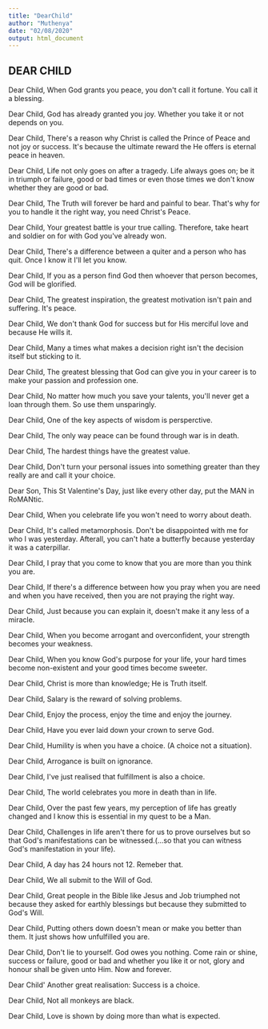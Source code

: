 ```yaml
---
title: "DearChild"
author: "Muthenya"
date: "02/08/2020"
output: html_document
---
```



## DEAR CHILD


Dear Child,
When God grants you peace, you don't call it fortune. You call it a blessing.


Dear Child,
God has already granted you joy. Whether you take it or not depends on you.

Dear Child,
There's a reason why Christ is called the Prince of Peace and not joy or success. It's because the ultimate reward the He offers is eternal peace in heaven.

Dear Child,
Life not only goes on after a tragedy. Life always goes on; be it in triumph or failure, good or bad times or even those times we don't know whether they are good or bad.

Dear Child,
The Truth will forever be hard and painful to bear. That's why for you to handle it the right way, you need Christ's Peace.

Dear Child,
Your greatest battle is your true calling. Therefore, take heart and soldier on for with God you've already won.

Dear Child,
There's a difference between a quiter and a person who has quit. Once I know it I'll let you know.

Dear Child,
If you as a person find God then whoever that person becomes, God will be glorified.

Dear Child,
The greatest inspiration, the greatest motivation isn't pain and suffering. It's peace.

Dear Child,
We don't thank God for success but for His merciful love and because He wills it.

Dear Child,
Many a times what makes a decision right isn't the decision itself but sticking to it.

Dear Child,
The greatest blessing that God can give you in your career is to make your passion and profession one.

Dear Child, 
No matter how much you save your talents, you'll never get a loan through them. So use them unsparingly.

Dear Child, 
One of the key aspects of wisdom is persperctive.

Dear Child, 
The only way peace can be found through war is in death.

Dear Child,
The hardest things have the greatest value.

Dear Child, 
Don't turn your personal issues into something greater than they really are and call it your choice.

Dear Son, 
This St Valentine's Day, just like every other day, put the MAN in RoMANtic.

Dear Child, 
When you celebrate life you won't need to worry about death.

Dear Child, 
It's called metamorphosis. Don't be disappointed with me for who I was yesterday. Afterall, you can't hate a butterfly because yesterday it was a caterpillar.

Dear Child, 
I pray that you come to know that you are more than you think you are.

Dear Child, 
If there's a difference between how you pray when you are need and when you have received, then you are not praying the right way.

Dear Child, 
Just because you can explain it, doesn't make it any less of a miracle.

Dear Child, 
When you become arrogant and overconfident, your strength becomes your weakness.

Dear Child,
When you know God's purpose for your life, your hard times become non-existent and your good times become sweeter.

Dear Child,
Christ is more than knowledge; He is Truth itself.

Dear Child,
Salary is the reward of solving problems.

Dear Child,
Enjoy the process, enjoy the time and enjoy the journey.

Dear Child,
Have you ever laid down your crown to serve God.

Dear Child,
Humility is when you have a choice. (A choice not a situation).

Dear Child,
Arrogance is built on ignorance.

Dear Child,
I've just realised that fulfillment is also a choice.

Dear Child,
The world celebrates you more in death than in life.

Dear Child,
Over the past few years, my perception of life has greatly changed and I know this is essential in my quest to be a Man.

Dear Child,
Challenges in life aren't there for us to prove ourselves but so that God's manifestations can be witnessed.(...so that you can witness God's manifestation in your life).

Dear Child,
A day has 24 hours not 12. Remeber that.

Dear Child,
We all submit to the Will of God.

Dear Child,
Great people in the Bible like Jesus and Job triumphed not because they asked for earthly blessings but because they submitted to God's Will.

Dear Child,
Putting others down doesn't mean or make you better than them. It just shows how unfulfilled you are.

Dear Child,
Don't lie to yourself. God owes you nothing. Come rain or shine, success or failure, good or bad and whether you like it or not, glory and honour shall be given unto Him. Now and forever.

Dear Child'
Another great realisation: Success is a choice.

Dear Child,
Not all monkeys are black.

Dear Child, 
Love is shown by doing more than what is expected.
